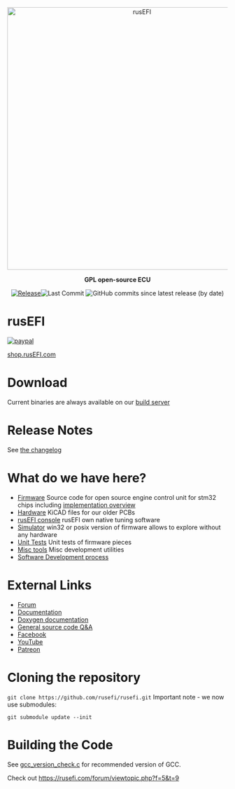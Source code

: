 <div align="center">

<img src="https://raw.githubusercontent.com/wiki/rusefi/rusefi/Images/logo_new.png" alt="rusEFI" width="600" />

<b>GPL open-source ECU</b>

[![Release](https://img.shields.io/github/v/release/rusefi/rusefi?style=flat)](https://github.com/rusefi/rusefi/releases/latest)![Last Commit](https://img.shields.io/github/last-commit/rusefi/rusefi?style=flat)
![GitHub commits since latest release (by date)](https://img.shields.io/github/commits-since/rusefi/rusefi/latest?color=blueviolet&label=Commits%20Since%20Release)
</div>

# rusEFI

[![paypal](https://img.shields.io/badge/%E2%99%A5%EF%B8%8Fdonate-orange)](https://www.paypal.com/cgi-bin/webscr?cmd=_s-xclick&hosted_button_id=6YSSN35GWYS3A)

[shop.rusEFI.com](https://www.shop.rusefi.com/)

# Download

Current binaries are always available on our [build server](http://rusefi.com/build_server/)

# Release Notes

See [the changelog](firmware/CHANGELOG.md)

# What do we have here?
 * [Firmware](/firmware) Source code for open source engine control unit for stm32 chips including [implementation overview](https://github.com/rusefi/rusefi/blob/master/firmware/readme.md)
 * [Hardware](/hardware) KiCAD files for our older PCBs
 * [rusEFI console](/java_console) rusEFI own native tuning software
 * [Simulator](/simulator) win32 or posix version of firmware allows to explore without any hardware
 * [Unit Tests](/unit_tests) Unit tests of firmware pieces
 * [Misc tools](/java_tools) Misc development utilities
 * [Software Development process](misc/SoftwareDevelopmentProcess.md)

# External Links

 * [Forum](http://rusefi.com/forum)
 * [Documentation](https://github.com/rusefi/rusefi/wiki)
 * [Doxygen documentation](http://rusefi.com/docs/html)
 * [General source code Q&A](http://rusefi.com/forum/viewtopic.php?f=5&t=10)
 * [Facebook](https://www.facebook.com/rusEfiECU)
 * [YouTube](https://www.youtube.com/user/rusefi)
 * [Patreon](https://www.patreon.com/rusefi)

# Cloning the repository
`git clone https://github.com/rusefi/rusefi.git`
Important note - we now use submodules:

`git submodule update --init`

# Building the Code

See [gcc_version_check.c](https://github.com/rusefi/rusefi/blob/master/firmware/gcc_version_check.c) for recommended version of GCC.

Check out https://rusefi.com/forum/viewtopic.php?f=5&t=9
